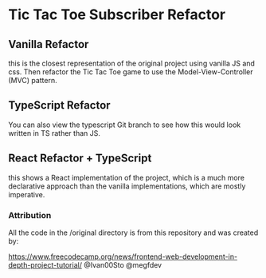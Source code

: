 # Tic Tac Toe Subscriber Refactor




## Vanilla Refactor 
this is the closest representation of the original project using vanilla JS and css. Then refactor the Tic Tac Toe game to use the Model-View-Controller (MVC) pattern. 

## TypeScript Refactor 
You can also view the typescript Git branch to see how this would look written in TS rather than JS.

## React Refactor + TypeScript
this shows a React implementation of the project, which is a much more declarative approach than the vanilla implementations, which are mostly imperative. 

### Attribution

All the code in the /original directory is from this repository and was created by:

https://www.freecodecamp.org/news/frontend-web-development-in-depth-project-tutorial/
@Ivan00Sto
@megfdev
